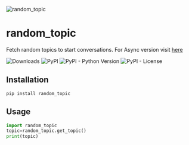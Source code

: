 ![random_topic](https://i.imgur.com/1248yt1.png)

# random_topic
Fetch random topics to start conversations.
For Async version visit [here](https://github.com/johan-naizu/aiotopics)

![Downloads](https://pepy.tech/badge/random_topic) ![PyPI](https://img.shields.io/pypi/v/random_topic) ![PyPI - Python Version](https://img.shields.io/pypi/pyversions/random_topic) ![PyPI - License](https://img.shields.io/pypi/l/random_topic)
## Installation
```pip
pip install random_topic
```
## Usage
```python
import random_topic
topic=random_topic.get_topic()
print(topic)
